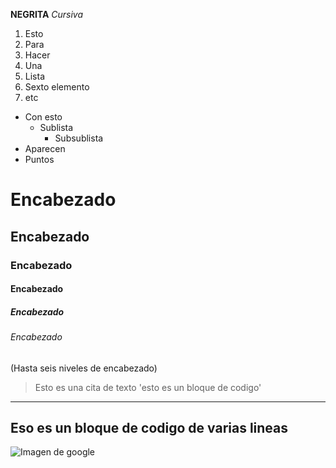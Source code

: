 **NEGRITA**
*Cursiva*
1. Esto
2. Para
3. Hacer
4. Una
5. Lista
6. Sexto elemento
7. etc

* Con esto
  * Sublista
    * Subsublista
* Aparecen
* Puntos
# Encabezado
## Encabezado
### Encabezado
#### Encabezado
##### Encabezado
###### Encabezado

(Hasta seis niveles de encabezado)
> Esto es una cita de texto
  'esto es un bloque de codigo'


---
Eso es un bloque de codigo de varias lineas
---

![Imagen de google](url/imagen.png)
